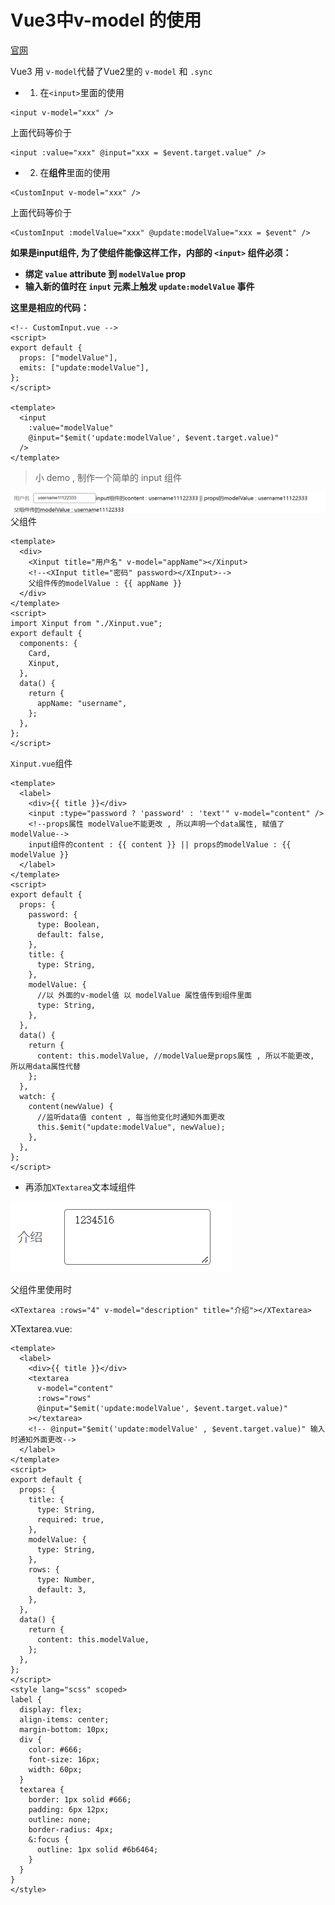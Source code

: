 # Vue3中v-model 的使用
[官网](https://staging-cn.vuejs.org/guide/components/events.html#usage-with-v-model)

Vue3 用 `v-model`代替了Vue2里的 `v-model` 和 `.sync`
- 1. 在`<input>`里面的使用

```vue
<input v-model="xxx" />
```

上面代码等价于

```vue
<input :value="xxx" @input="xxx = $event.target.value" />
```

- 2.  在**组件**里面的使用

```vue
<CustomInput v-model="xxx" />
```

上面代码等价于

```vue
<CustomInput :modelValue="xxx" @update:modelValue="xxx = $event" />
```
**如果是input组件,
为了使组件能像这样工作，内部的 `<input>` 组件必须：**

- **绑定 `value` attribute 到 `modelValue` prop**
- **输入新的值时在 `input` 元素上触发 `update:modelValue` 事件**

**这里是相应的代码：**

```vue
<!-- CustomInput.vue -->
<script>
export default {
  props: ["modelValue"],
  emits: ["update:modelValue"],
};
</script>

<template>
  <input
    :value="modelValue"
    @input="$emit('update:modelValue', $event.target.value)"
  />
</template>
```

> 小 demo , 制作一个简单的 input 组件

![图片](../.vuepress/public/images/v-model1.png)
父组件

```vue
<template>
  <div>
    <Xinput title="用户名" v-model="appName"></Xinput>
    <!--<XInput title="密码" password></XInput>-->
    父组件传的modelValue : {{ appName }}
  </div>
</template>
<script>
import Xinput from "./Xinput.vue";
export default {
  components: {
    Card,
    Xinput,
  },
  data() {
    return {
      appName: "username",
    };
  },
};
</script>
```

`Xinput.vue`组件

```vue
<template>
  <label>
    <div>{{ title }}</div>
    <input :type="password ? 'password' : 'text'" v-model="content" />
    <!--props属性 modelValue不能更改 , 所以声明一个data属性, 赋值了modelValue-->
    input组件的content : {{ content }} || props的modelValue : {{ modelValue }}
  </label>
</template>
<script>
export default {
  props: {
    password: {
      type: Boolean,
      default: false,
    },
    title: {
      type: String,
    },
    modelValue: {
      //以 外面的v-model值 以 modelValue 属性值传到组件里面
      type: String,
    },
  },
  data() {
    return {
      content: this.modelValue, //modelValue是props属性 , 所以不能更改, 所以用data属性代替
    };
  },
  watch: {
    content(newValue) {
      //监听data值 content , 每当他变化时通知外面更改
      this.$emit("update:modelValue", newValue);
    },
  },
};
</script>
```

- 再添加`XTextarea`文本域组件

![图片](../.vuepress/public/images/v-model2.png)

父组件里使用时

```vue
<XTextarea :rows="4" v-model="description" title="介绍"></XTextarea>
```

XTextarea.vue:

```vue
<template>
  <label>
    <div>{{ title }}</div>
    <textarea
      v-model="content"
      :rows="rows"
      @input="$emit('update:modelValue', $event.target.value)"
    ></textarea>
    <!-- @input="$emit('update:modelValue' , $event.target.value)" 输入时通知外面更改-->
  </label>
</template>
<script>
export default {
  props: {
    title: {
      type: String,
      required: true,
    },
    modelValue: {
      type: String,
    },
    rows: {
      type: Number,
      default: 3,
    },
  },
  data() {
    return {
      content: this.modelValue,
    };
  },
};
</script>
<style lang="scss" scoped>
label {
  display: flex;
  align-items: center;
  margin-bottom: 10px;
  div {
    color: #666;
    font-size: 16px;
    width: 60px;
  }
  textarea {
    border: 1px solid #666;
    padding: 6px 12px;
    outline: none;
    border-radius: 4px;
    &:focus {
      outline: 1px solid #6b6464;
    }
  }
}
</style>
```
